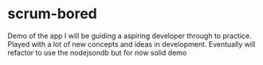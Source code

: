 # scrum-bored
Demo of the app I will be guiding a aspiring developer through to practice. Played with a lot of new concepts and ideas in development. Eventually will refactor to use the nodejsondb but for now solid demo
